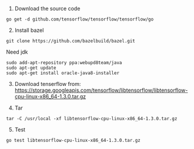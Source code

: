 1. Download the source code


```
go get -d github.com/tensorflow/tensorflow/tensorflow/go 
```

2. Install bazel

```
git clone https://github.com/bazelbuild/bazel.git
```

Need jdk

```
sudo add-apt-repository ppa:webupd8team/java
sudo apt-get update
sudo apt-get install oracle-java8-installer
```

3. Download tenserflow from:
https://storage.googleapis.com/tensorflow/libtensorflow/libtensorflow-cpu-linux-x86_64-1.3.0.tar.gz

4. Tar

```
tar -C /usr/local -xf libtensorflow-cpu-linux-x86_64-1.3.0.tar.gz
```

5. Test

```
go test libtensorflow-cpu-linux-x86_64-1.3.0.tar.gz
```

